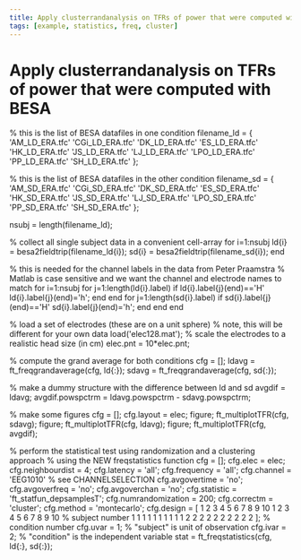 ```yaml
---
title: Apply clusterrandanalysis on TFRs of power that were computed with BESA
tags: [example, statistics, freq, cluster]
---
```


# Apply clusterrandanalysis on TFRs of power that were computed with BESA

  % this is the list of BESA datafiles in one condition
  filename_ld = {
    'AM_LD_ERA.tfc'
    'CGi_LD_ERA.tfc'
    'DK_LD_ERA.tfc'
    'ES_LD_ERA.tfc'
    'HK_LD_ERA.tfc'
    'JS_LD_ERA.tfc'
    'LJ_LD_ERA.tfc'
    'LPO_LD_ERA.tfc'
    'PP_LD_ERA.tfc'
    'SH_LD_ERA.tfc'
    };

  % this is the list of BESA datafiles in the other condition
  filename_sd = {
    'AM_SD_ERA.tfc'
    'CGi_SD_ERA.tfc'
    'DK_SD_ERA.tfc'
    'ES_SD_ERA.tfc'
    'HK_SD_ERA.tfc'
    'JS_SD_ERA.tfc'
    'LJ_SD_ERA.tfc'
    'LPO_SD_ERA.tfc'
    'PP_SD_ERA.tfc'
    'SH_SD_ERA.tfc'
    };

  nsubj = length(filename_ld);

  % collect all single subject data in a convenient cell-array
  for i=1:nsubj
    ld{i} = besa2fieldtrip(filename_ld{i});
    sd{i} = besa2fieldtrip(filename_sd{i});
  end

  % this is needed for the channel labels in the data from Peter Praamstra
  % Matlab is case sensitive and we want the channel and electrode names to match
  for i=1:nsubj
    for j=1:length(ld{i}.label)
      if ld{i}.label{j}(end)=='H'
        ld{i}.label{j}(end)='h';
      end
    end
    for j=1:length(sd{i}.label)
      if sd{i}.label{j}(end)=='H'
        sd{i}.label{j}(end)='h';
      end
    end
  end

  % load a set of electrodes (these are on a unit sphere)
  % note, this will be different for your own data
  load('elec128.mat');
  % scale the electrodes to a realistic head size (in cm)
  elec.pnt = 10*elec.pnt;

  % compute the grand average for both conditions
  cfg = [];
  ldavg = ft_freqgrandaverage(cfg, ld{:});
  sdavg = ft_freqgrandaverage(cfg, sd{:});

  % make a dummy structure with the difference between ld and sd
  avgdif = ldavg;
  avgdif.powspctrm = ldavg.powspctrm - sdavg.powspctrm;

  % make some figures
  cfg = [];
  cfg.layout = elec;
  figure; ft_multiplotTFR(cfg, sdavg);
  figure; ft_multiplotTFR(cfg, ldavg);
  figure; ft_multiplotTFR(cfg, avgdif);

  % perform the statistical test using randomization and a clustering approach
  % using the NEW freqstatistics function
  cfg = [];
  cfg.elec             = elec;
  cfg.neighbourdist    = 4;
  cfg.latency          = 'all';
  cfg.frequency        = 'all';
  cfg.channel          = 'EEG1010' % see CHANNELSELECTION
  cfg.avgovertime      = 'no';
  cfg.avgoverfreq      = 'no';
  cfg.avgoverchan      = 'no';
  cfg.statistic        = 'ft_statfun_depsamplesT';
  cfg.numrandomization = 200;
  cfg.correctm         = 'cluster';
  cfg.method           = 'montecarlo';
  cfg.design           = [
    1 2 3 4 5 6 7 8 9 10 1 2 3 4 5 6 7 8 9 10     % subject number
    1 1 1 1 1 1 1 1 1 1  2 2 2 2 2 2 2 2 2 2  ];  % condition number
  cfg.uvar = 1;                                   % "subject" is unit of observation
  cfg.ivar = 2;                                   % "condition" is the independent variable
  stat = ft_freqstatistics(cfg, ld{:}, sd{:});
